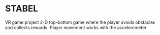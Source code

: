 # STABEL
VR game project 
2-D top-bottom game where the player avoids obstacles and collects rewards.
Player movement works with the accelerometer 
